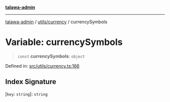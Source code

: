 [**talawa-admin**](../../../README.md)

***

[talawa-admin](../../../README.md) / [utils/currency](../README.md) / currencySymbols

# Variable: currencySymbols

> `const` **currencySymbols**: `object`

Defined in: [src/utils/currency.ts:166](https://github.com/gautam-divyanshu/talawa-admin/blob/9fef64ff9fb30eb3195cc9100606d8b7a89bca79/src/utils/currency.ts#L166)

## Index Signature

\[`key`: `string`\]: `string`
